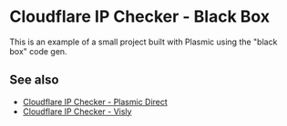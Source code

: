 # Cloudflare IP Checker - Black Box

This is an example of a small project built with Plasmic using the "black box" code gen.

## See also

 - [Cloudflare IP Checker - Plasmic Direct](https://github.com/ForbesLindesay/cloudflare-ip-checker-plasmic-direct)
 - [Cloudflare IP Checker - Visly](https://github.com/ForbesLindesay/cloudflare-ip-checker-visly)